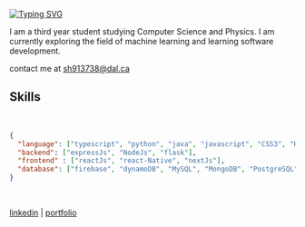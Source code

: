 
[![Typing SVG](https://readme-typing-svg.demolab.com?font=Chivo+Mono&pause=1000&repeat=false&random=false&width=435&lines=Hi!+I+am+Shraddha+%F0%9F%A4%A0)](https://git.io/typing-svg) 
 
I am a third year student studying Computer Science and Physics. I am currently exploring the field of machine learning and learning software development.

contact me at [sh913738@dal.ca](mailto:sh913738@dal.ca) 


## Skills
<br>

```json
{
  "language": ["typescript", "python", "java", "javascript", "CSS3", "HTML5"],
  "backend": ["expressJs", "NodeJs", "flask"],
  "frontend" : ["reactJs", "react-Native", "nextJs"],
  "database": ["firebase", "dynamoDB", "MySQL", "MongoDB", "PostgreSQL"],
}
```

</br>

[linkedin](https://www.linkedin.com/in/shraddhasinggh/) | [portfolio](https://shrad059.github.io/portfolio/)

